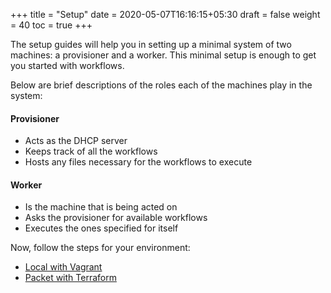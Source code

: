 +++
title = "Setup"
date = 2020-05-07T16:16:15+05:30
draft = false
weight = 40
toc = true
+++

The setup guides will help you in setting up a minimal system of two machines: a provisioner and a worker.
This minimal setup is enough to get you started with workflows.

Below are brief descriptions of the roles each of the machines play in the system:

#### Provisioner

- Acts as the DHCP server
- Keeps track of all the workflows
- Hosts any files necessary for the workflows to execute

#### Worker

- Is the machine that is being acted on
- Asks the provisioner for available workflows
- Executes the ones specified for itself

Now, follow the steps for your environment:

- [Local with Vagrant](/setup/vagrant)
- [Packet with Terraform](/setup/packet-with-terraform)
